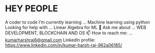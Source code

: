 # HEY PEOPLE 

A coder to code
I’m currently learning ... Machine learning using python
Looking for help with ... Linear Algebra for ML
💬 Ask me about ... WEB DEVELOPMENT, BLOCKCHAIN AND OS 
📫 How to reach me: ... kumarharshraj6@gmail.com
Linkedln profile: https://www.linkedin.com/in/kumar-harsh-raj-962a06185/
